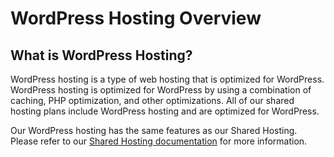 # WordPress Hosting Overview

## What is WordPress Hosting?

WordPress hosting is a type of web hosting that is optimized for WordPress. WordPress hosting is optimized for WordPress by using a combination of caching, PHP optimization, and other optimizations. All of our shared hosting plans include WordPress hosting and are optimized for WordPress.

Our WordPress hosting has the same features as our Shared Hosting. Please refer to our [Shared Hosting documentation](../shared/overview.md) for more information.